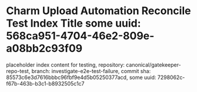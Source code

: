 # Charm Upload Automation Reconcile Test Index Title some uuid: 568ca951-4704-46e2-809e-a08bb2c93f09
 placeholder index content for testing,  repository: canonical/gatekeeper-repo-test,  branch: investigate-e2e-test-failure,  commit sha: 85573c6e3d7616bbbc96fbf9e4d5b05250377acd,  some uuid: 7298062c-f67b-463b-b3c1-b8932505c1c7
